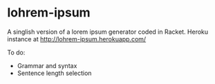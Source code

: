 # lohrem-ipsum
A singlish version of a lorem ipsum generator coded in Racket. Heroku instance at http://lohrem-ipsum.herokuapp.com/

To do:
- Grammar and syntax
- Sentence length selection

